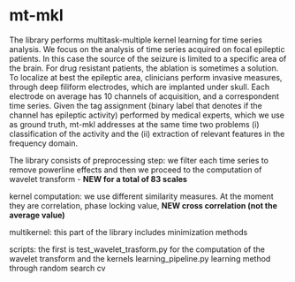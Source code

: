 # mt-mkl
The library performs multitask-multiple kernel learning for time series analysis. We focus on the analysis of time series acquired on focal epileptic patients. In this case the source of the seizure is limited to a specific area of the brain. For drug resistant patients, the ablation is sometimes a solution. To localize at best the epileptic area, clinicians perform invasive measures, through deep filiform electrodes, which are implanted under skull. Each electrode on average has 10 channels of acquisition, and a correspondent time series.
Given the tag assignment (binary label that denotes if the channel has epileptic activity) performed by medical experts, which we use as ground truth, mt-mkl addresses at the same time two problems (i) classification of the activity and the (ii) extraction of relevant features in the frequency domain.  

The library consists of 
  preprocessing step: we filter each time series to remove powerline effects and then we proceed to the computation of wavelet transform - **NEW for a total of 83 scales** 
  
  kernel computation: we use different similarity measures. At the moment they are correlation, phase locking value, **NEW cross correlation (not the average value)**
  
  multikernel: this part of the library includes minimization methods
  
  scripts: the first is test_wavelet_trasform.py for the computation of the wavelet transform and the kernels
                        learning_pipeline.py learning method through random search cv
